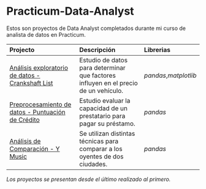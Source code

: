 # Practicum-Data-Analyst
Estos son proyectos de Data Analyst completados durante mi curso de analista de datos en Practicum.

| Projecto               | Descripción                                                                                 | Librerias                      |
|:--------------------- |:------------------------------------------------------------------------------------------- |:------------------------------ |
|[Análisis exploratorio de datos - Crankshaft List](Price_Factors)|Estudio de datos para determinar que factores influyen en el precio de un vehículo.|*pandas*,*matplotlib*|
|[Preprocesamiento de datos - Puntuación de Crédito](Credit_Scoring)|Estudio evaluar la capacidad de un prestatario para pagar su préstamo.|*pandas*|
|[Análisis de Comparación - Y Music](YMusic)|Se utilizan distintas técnicas para comparar a los oyentes de dos ciudades.|*pandas*|

*Los proyectos se presentan desde el último realizado al primero.*


